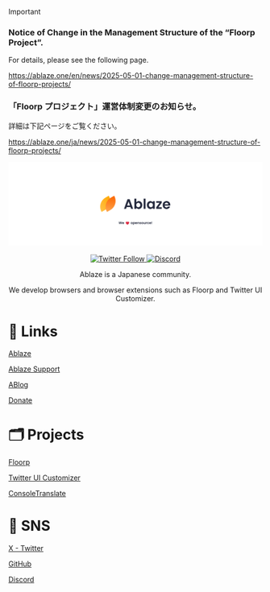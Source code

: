 > [!IMPORTANT]
> 
> ### Notice of Change in the Management Structure of the “Floorp Project”.
> 
> For details, please see the following page.
> 
> https://ablaze.one/en/news/2025-05-01-change-management-structure-of-floorp-projects/
>
> ### 「Floorp プロジェクト」運営体制変更のお知らせ。
> 
> 詳細は下記ページをご覧ください。
> 
> https://ablaze.one/ja/news/2025-05-01-change-management-structure-of-floorp-projects/


![Ablaze](https://raw.githubusercontent.com/Ablaze-MIRAI/.github/main/img/header.png)

<div align="center">
  <a href="https://twitter.com/intent/follow?screen_name=Ablaze_MIRAI" target="_blank" rel="noopener noreferrer">
    <img alt="Twitter Follow" src="https://img.shields.io/twitter/follow/Ablaze_MIRAI?style=social">
  </a>
  <a href="https://aka.ablaze.one/discord" target="_blank" rel="noopener noreferrer">
    <img alt="Discord" src="https://img.shields.io/discord/877135925707173889">
  </a>
</div>

<div align="center">
  <p>Ablaze is a Japanese community.</p>
  <p>We develop browsers and browser extensions such as Floorp and Twitter UI Customizer.</p>
</div>

# 🔗 Links

[Ablaze](https://ablaze.one)

[Ablaze Support](https://support.ablaze.one)

[ABlog](https://blog.ablaze.one)

[Donate](https://github.com/sponsors/Ablaze-MIRAI)

# 🗂️ Projects

[Floorp](https://floorp.ablaze.one/)

[Twitter UI Customizer](https://github.com/kaonasi-biwa/Twitter-UI-Customizer)

[ConsoleTranslate](https://github.com/Ablaze-MIRAI/ConsoleTranslate)

# 💭 SNS

[X - Twitter](https://twitter.com/Ablaze_MIRAI)

[GitHub](https://github.com/Ablaze-MIRAI)

[Discord](https://aka.ablaze.one/discord)
